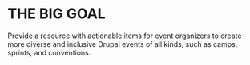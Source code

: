 # THE BIG GOAL

Provide a resource with actionable items for event organizers to create more diverse and inclusive Drupal events of all kinds, such as camps, sprints, and conventions.
